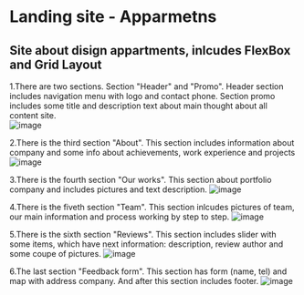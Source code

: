 # Landing site - Apparmetns

## Site about disign appartments, inlcudes FlexBox and Grid Layout

1.There are two sections. Section "Header" and "Promo". Header section includes navigation menu with logo and contact phone. Section promo includes some title and description text about main thought about all content site.   
![image](https://user-images.githubusercontent.com/26566737/189490052-9c8c942c-fe6e-4e2d-a20a-bd54def248c5.png)

2.There is the third section "About". This section includes information about company and some info about achievements, work experience and projects
![image](https://user-images.githubusercontent.com/26566737/189490071-633d0243-04cb-43fb-b9ca-1f75bc9d531a.png)

3.There is the fourth section "Our works". This section about portfolio company and includes pictures and text description.
![image](https://user-images.githubusercontent.com/26566737/189490085-eed8917e-eb67-4228-b8c2-3d26e6dbc5fd.png)

4.There is the fiveth section "Team". This section inlcudes pictures of team, our main information and process working by step to step.
![image](https://user-images.githubusercontent.com/26566737/189490114-37c3ff3e-e84d-47d9-8d15-77c18bb699fe.png)

5.There is the sixth section "Reviews". This section includes slider with some items, which have next information: description, review author and some coupe of pictures.
![image](https://user-images.githubusercontent.com/26566737/189490181-d3cea671-eca7-4b6d-a351-164aea86a417.png)

6.The last section "Feedback form". This section has form (name, tel) and map with address company. And after this section includes footer.
![image](https://user-images.githubusercontent.com/26566737/189490143-edf9ffcb-12bf-437d-ba08-b71b477c0b4c.png)

